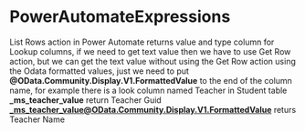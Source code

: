 # PowerAutomateExpressions
List Rows action in Power Automate returns value and type column for Lookup columns, if we need to get text value then we have to use Get Row action, but we can get the text value without using the Get Row action using the Odata formatted values, just we need to put **@OData.Community.Display.V1.FormattedValue** to the end of the column name, for example there is a look column named Teacher in Student table
**_ms_teacher_value**  return Teacher Guid
**_ms_teacher_value@OData.Community.Display.V1.FormattedValue** returs Teacher Name

